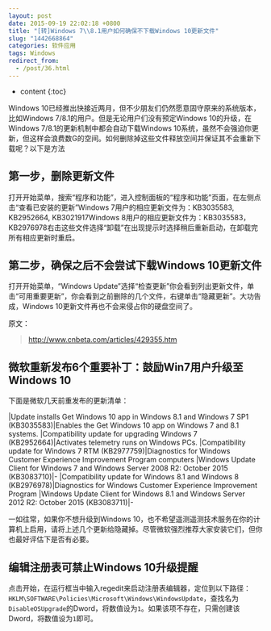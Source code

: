 ```yaml
---
layout: post
date: 2015-09-19 22:02:18 +0800
title: "[转]Windows 7\\8.1用户如何确保不下载Windows 10更新文件"
slug: "1442668864"
categories: 软件应用
tags: Windows
redirect_from:
  - /post/36.html
---
```

* content
{:toc}

Windows 10已经推出快接近两月，但不少朋友们仍然愿意固守原来的系统版本，比如Windows 7/8.1的用户。但是无论用户们没有预定Windows 10的升级，在Windows 7/8.1的更新机制中都会自动下载Windows 10系统，虽然不会强迫你更新，但这样会浪费数G的空间。如何删除掉这些文件释放空间并保证其不会重新下载呢？以下是方法
<!--more-->

## 第一步，删除更新文件

打开开始菜单，搜索“程序和功能”，进入控制面板的“程序和功能”页面，在左侧点击“查看已安装的更新”Windows 7用户的相应更新文件为：KB3035583, KB2952664, KB3021917Windows 8用户的相应更新文件为：KB3035583，KB2976978右击这些文件选择“卸载”在出现提示时选择稍后重新启动，在卸载完所有相应更新时重启。

## 第二步，确保之后不会尝试下载Windows 10更新文件

打开开始菜单，“Windows Update”选择“检查更新”你会看到列出更新文件，单击“可用重要更新”，你会看到之前删除的几个文件，右键单击“隐藏更新”。大功告成，Windows 10更新文件再也不会来侵占你的硬盘空间了。

原文：
>http://www.cnbeta.com/articles/429355.htm

## 微软重新发布6个重要补丁：鼓励Win7用户升级至Windows 10

下面是微软几天前重发布的更新清单：

|Update installs Get Windows 10 app in Windows 8.1 and Windows 7 SP1 (KB3035583)|Enables the Get Windows 10 app on Windows 7 and 8.1 systems.
|Compatibility update for upgrading Windows 7 (KB2952664)|Activates telemetry runs on Windows PCs.
|Compatibility update for Windows 7 RTM (KB2977759)|Diagnostics for Windows Customer Experience Improvement Program computers
|Windows Update Client for Windows 7 and Windows Server 2008 R2: October 2015 (KB3083710)|-
|Compatibility update for Windows 8.1 and Windows 8 (KB2976978)|Diagnostics for Windows Customer Experience Improvement Program
|Windows Update Client for Windows 8.1 and Windows Server 2012 R2: October 2015 (KB3083711)|-

一如往常，如果你不想升级到Windows 10，也不希望遥测遥测技术服务在你的计算机上启用，请将上述几个更新给隐藏掉。尽管微软强烈推荐大家安装它们，但你也最好评估下是否有必要。

## 编辑注册表可禁止Windows 10升级提醒

点击开始，在运行框当中输入regedit来启动注册表编辑器，定位到以下路径：`HKLM\SOFTWARE\Policies\Microsoft\Windows\WindowsUpdate`，查找名为`DisableOSUpgrade`的Dword，将数值设为`1`。如果该项不存在，只需创建该Dword，将数值设为`1`即可。